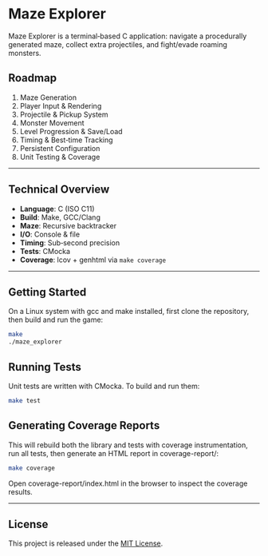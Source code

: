 # Maze Explorer

Maze Explorer is a terminal‑based C application: navigate a procedurally generated maze, collect extra projectiles, and fight/evade roaming monsters.

## Roadmap

1. Maze Generation  
2. Player Input & Rendering  
3. Projectile & Pickup System  
4. Monster Movement  
5. Level Progression & Save/Load  
6. Timing & Best‑time Tracking
7. Persistent Configuration 
8. Unit Testing & Coverage

---

## Technical Overview

- **Language**: C (ISO C11)  
- **Build**: Make, GCC/Clang  
- **Maze**: Recursive backtracker  
- **I/O**: Console & file  
- **Timing**: Sub‑second precision  
- **Tests**: CMocka  
- **Coverage**: lcov + genhtml via `make coverage`

---

## Getting Started

On a Linux system with gcc and make installed, first clone the repository, then build and run the game:

```bash
make
./maze_explorer
```

## Running Tests
Unit tests are written with CMocka. To build and run them:

```bash
make test
```

## Generating Coverage Reports
This will rebuild both the library and tests with coverage instrumentation, run all tests, then generate an HTML report in coverage-report/:

```bash
make coverage
```

Open coverage-report/index.html in the browser to inspect the coverage results.

---

## License

This project is released under the [MIT License](LICENSE).

